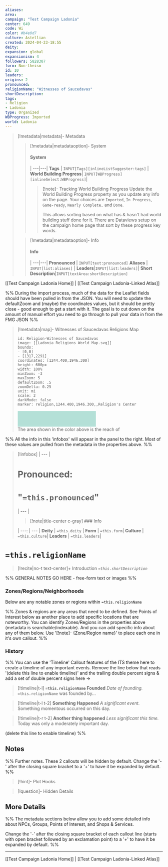 ```yaml
---
aliases:
area: 
campaign: "Test Campaign Ladonia"
center: 649
code: Wi
color: #b4e0d7
culture: Astellian
created: 2024-04-23-18:55
deity: 
expansion: global
expansionism: 4
followers: 5828307
form: Non-theism
id: 10
leaders:
origins: 2
pronounced:
religionName: "Witnesses of Saucedavas"
shortDescription:
tags:
- Religion
- Ladonia
type: Organized
WBProgress: Imported
world: Ladonia
---
```


> [!metadata|metadata]- Metadata 
>> [!metadata|metadataoption]- System
>> #### System
>>  |
>> ---|---|
>> **Tags** | `INPUT[Tags][inlineListSuggester:tags]` |
>> **World Building Progress**| `INPUT[WBProgress][inlineSelect:WBProgress]`|
>>> [!note]- Tracking World Building Progress
>>> Update the World Building Progress property as you update any info on the page. Your choices are `Imported`, `In Progress`, `Game-ready`, `Nearly Complete,` and `Done`. 
>>> 
>>> This allows sorting based on what has & hasn't had world building stuff done for it. There are Dataviews setup on the campaign home page that sort by these progress key words.
> 
>> [!metadata|metadataoption]- Info
>> #### Info
>>  |
>> ---|---|
> **Pronounced** |  `INPUT[text:pronounced]`
> **Aliases** | `INPUT[list:aliases]` |
> **Leaders**|`INPUT[list:leaders]`|
> **Short Description**|`INPUT[textArea:shortDescription]`

[[Test Campaign Ladonia Home]] | [[Test Campaign Ladonia-Linked Atlas]]

%% During the import process, much of the data for the Leaflet fields should have been pulled in from the JSON. You will need to update the defaultZoom and (maybe) the coordinates values, but it should be pretty close - good enough to get a start with it. The goal is to cut down on the amount of manual effort you need to go through to pull your data in from the FMG JSON %% 

> [!metadata|map]- Witnesses of Saucedavas Religions Map
> ```leaflet
> id: Religion-Witnesses of Saucedavas
> image: [[Ladonia Religions World Map.svg]]
> bounds: 
> - [0,0]
> - [1317,2291]
> coordinates: [1244.400,1946.300]
> height: 600px
> width: 100%
> minZoom: -3
> maxZoom: 5
> defaultZoom: .5
> zoomDelta: 0.25
> unit: mi
> scale: 2
> darkMode: false
> marker: religion,1244.400,1946.300,,Religion's Center
> ```
> <div style="width: 250px; height: 50px; background-color: #b4e0d7; display: flex; justify-content: center; align-items: center; font-size: 24px; color: #b4e0d7;">▮</div>
> The area shown in the color above is the reach of 


%% All the info in this 'infobox' will appear in the panel to the right. Most of these values are pulled from the metadata in the properties above. %%

> [!infobox]
>  |
>  --- |
> 
>  # **Pronounced:**
>  # "`=this.pronounced`"
> 
>  |
>  --- |
>  
>> [!note|title-center c-gray] ### Info
> 
>  |
>  ---: | --- |
> **Deity** | `=this.deity` |
> **Form** | `=this.form`|
> **Culture** | `=this.culture`|
> **Leaders** | `=this.leaders`|
>  

# **`=this.religionName`**
 
> [!recite|no-t text-center]+ Introduction
> *`=this.shortDescription`*

%% GENERAL NOTES GO HERE - free-form text or images %%

### Zones/Regions/Neighborhoods
Below are any notable zones or regions within `=this.religionName`

%% Zones & regions are any areas that need to be defined. See Points of Interest below as another place to add specific locations that are noteworthy. You can identify Zones/Regions in the properties above (metadata is searchable/indexable). And you can add specific info about any of them below. Use '[!note]- {Zone/Region name}' to place each one in it's own callout. %%

### History

%% You can use the 'Timeline' Callout features of the ITS theme here to create a timeline of any important events. Remove the line below that reads '(delete this line to enable timeline)' and the trailing double percent signs & add a set of double percent signs here ->

> [!timeline|t-l] **`=this.religionName` Founded** _Date of founding._
> `=this.religionName` was founded by...

> [!timeline|t-l t-2] **Something Happened** *A significant event.*
> Something momentous occurred on this day.

> [!timeline|t-r t-2] **Another thing happened** *Less significant this time.*
> Today was only a moderately important day.

(delete this line to enable timeline) %%

## Notes

%% Further notes. These 2 callouts will be hidden by default. Change the '-' after the closing square bracket to a '+' to have it be expanded by default. %%

> [!hint]- Plot Hooks
>

> [!question]- Hidden Details
> 

## More Details

%% The metadata sections below allow you to add some detailed info about NPCs, Groups, Points of Interest, and Shops & Services.

Change the '-' after the closing square bracket of each callout line (starts with open bracket followed by an exclamation point) to a '+' to have it be expanded by default. 
%%


---

[[Test Campaign Ladonia Home]] | [[Test Campaign Ladonia-Linked Atlas]]
